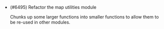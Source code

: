 - (#6495) Refactor the map utilities module

    Chunks up some larger functions into smaller functions to allow them to be re-used in other modules.
